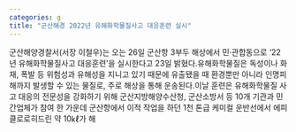 ```yaml
---
categories: g
title: "군산해경 2022년 유해화학물질사고 대응훈련 실시"
---
```

군산해양경찰서(서장 이철우)는 오는 26일 군산항 3부두 해상에서 민·관합동으로 ‘22년 유해화학물질사고 대응훈련’을 실시한다고 23일 밝혔다.유해화학물질은 독성이나 화재, 폭발 등 위험성과 유해성을 지니고 있기 때문에 유출됐을 때 환경뿐만 아니라 인명피해까지 발생할 수 있는 물질로, 주로 해상을 통해 운송된다.이날 훈련은 유해화학물질 사고 대응의 전문성을 강화하기 위해 군산지방해양수산청, 군산소방서 등 10개 기관과 민간업체가 참여 한 가운데 군산항에서 이적 작업을 하던 1천 톤급 케미컬 운반선에서 에피클로로히드린 약 10㎘가 해